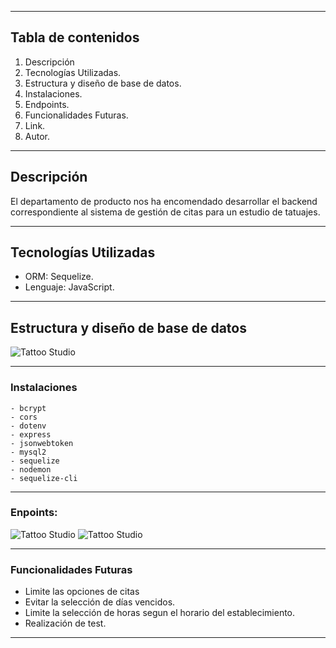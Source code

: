 ***
## Tabla de contenidos

1. Descripción 
2. Tecnologías Utilizadas.
3. Estructura y diseño de base de datos.
4. Instalaciones.
5. Endpoints.
6. Funcionalidades Futuras.
7. Link.
8. Autor.

***
## Descripción
El departamento de producto nos ha encomendado desarrollar el backend correspondiente al sistema de gestión de citas para un estudio de tatuajes.

***
## Tecnologías Utilizadas

- ORM: Sequelize.
- Lenguaje: JavaScript.

***
## Estructura y diseño de base de datos

<image src="./img/baseDatos.png" alt="Tattoo Studio">

***

### Instalaciones

    - bcrypt
    - cors
    - dotenv
    - express
    - jsonwebtoken
    - mysql2
    - sequelize
    - nodemon
    - sequelize-cli
  ***

  ###  Enpoints:

  <image src="./img/end1.png" alt="Tattoo Studio">
 <image src="./img/end2.png" alt="Tattoo Studio">

 ***

 ### Funcionalidades Futuras

 - Limite las opciones de citas
 - Evitar la selección de días vencidos.
 - Limite la selección de horas segun el horario del establecimiento.
 - Realización de test.

 ***